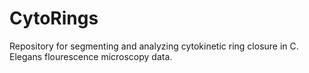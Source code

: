 # CytoRings
Repository for segmenting and analyzing cytokinetic ring closure in C. Elegans flourescence microscopy data. 
